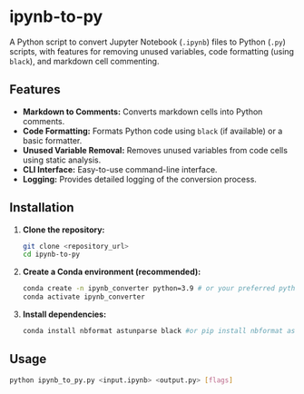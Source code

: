 # ipynb-to-py

A Python script to convert Jupyter Notebook (`.ipynb`) files to Python (`.py`) scripts, with features for removing unused variables, code formatting (using `black`), and markdown cell commenting.

## Features

* **Markdown to Comments:** Converts markdown cells into Python comments.
* **Code Formatting:** Formats Python code using `black` (if available) or a basic formatter.
* **Unused Variable Removal:** Removes unused variables from code cells using static analysis.
* **CLI Interface:** Easy-to-use command-line interface.
* **Logging:** Provides detailed logging of the conversion process.

## Installation

1.  **Clone the repository:**

    ```bash
    git clone <repository_url>
    cd ipynb-to-py
    ```

2.  **Create a Conda environment (recommended):**

    ```bash
    conda create -n ipynb_converter python=3.9 # or your preferred python version
    conda activate ipynb_converter
    ```

3.  **Install dependencies:**

    ```bash
    conda install nbformat astunparse black #or pip install nbformat astunparse black
    ```

## Usage

```bash
python ipynb_to_py.py <input.ipynb> <output.py> [flags]
